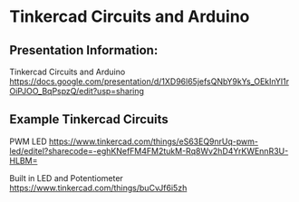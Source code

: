 # Tinkercad Circuits and Arduino

## Presentation Information:
Tinkercad Circuits and Arduino
https://docs.google.com/presentation/d/1XD96l65jefsQNbY9kYs_OEkInYl1rOiPJOO_BqPspzQ/edit?usp=sharing


## Example Tinkercad Circuits

PWM LED
https://www.tinkercad.com/things/eS63EQ9nrUq-pwm-led/editel?sharecode=-eghKNefFM4FM2tukM-Rq8Wv2hD4YrKWEnnR3U-HLBM=

Built in LED and Potentiometer
https://www.tinkercad.com/things/buCvJf6i5zh



